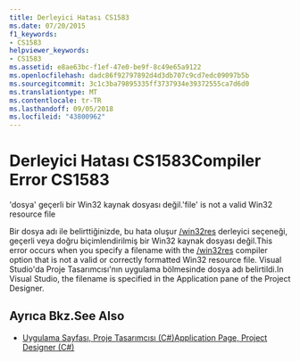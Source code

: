 ```yaml
---
title: Derleyici Hatası CS1583
ms.date: 07/20/2015
f1_keywords:
- CS1583
helpviewer_keywords:
- CS1583
ms.assetid: e8ae63bc-f1ef-47e0-be9f-8c49e65a9122
ms.openlocfilehash: dadc86f92797892d4d3db707c9cd7edc09097b5b
ms.sourcegitcommit: 3c1c3ba79895335ff3737934e39372555ca7d6d0
ms.translationtype: MT
ms.contentlocale: tr-TR
ms.lasthandoff: 09/05/2018
ms.locfileid: "43800962"
---
```

# <a name="compiler-error-cs1583"></a><span data-ttu-id="d584e-102">Derleyici Hatası CS1583</span><span class="sxs-lookup"><span data-stu-id="d584e-102">Compiler Error CS1583</span></span>
<span data-ttu-id="d584e-103">'dosya' geçerli bir Win32 kaynak dosyası değil.</span><span class="sxs-lookup"><span data-stu-id="d584e-103">'file' is not a valid Win32 resource file</span></span>  
  
 <span data-ttu-id="d584e-104">Bir dosya adı ile belirttiğinizde, bu hata oluşur [/win32res](../../csharp/language-reference/compiler-options/win32res-compiler-option.md) derleyici seçeneği, geçerli veya doğru biçimlendirilmiş bir Win32 kaynak dosyası değil.</span><span class="sxs-lookup"><span data-stu-id="d584e-104">This error occurs when you specify a filename with the [/win32res](../../csharp/language-reference/compiler-options/win32res-compiler-option.md) compiler option that is not a valid or correctly formatted Win32 resource file.</span></span> <span data-ttu-id="d584e-105">Visual Studio'da Proje Tasarımcısı'nın uygulama bölmesinde dosya adı belirtildi.</span><span class="sxs-lookup"><span data-stu-id="d584e-105">In Visual Studio, the filename is specified in the Application pane of the Project Designer.</span></span>  
  
## <a name="see-also"></a><span data-ttu-id="d584e-106">Ayrıca Bkz.</span><span class="sxs-lookup"><span data-stu-id="d584e-106">See Also</span></span>

- [<span data-ttu-id="d584e-107">Uygulama Sayfası, Proje Tasarımcısı (C#)</span><span class="sxs-lookup"><span data-stu-id="d584e-107">Application Page, Project Designer (C#)</span></span>](/visualstudio/ide/reference/application-page-project-designer-csharp)
